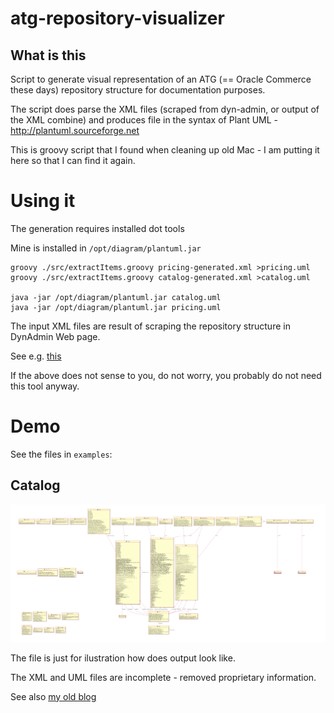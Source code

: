 # atg-repository-visualizer

## What is this
Script to generate visual representation of an ATG (== Oracle Commerce these days) repository structure for documentation purposes.

The script does parse the XML files (scraped from dyn-admin, or output of the XML combine) and produces file in the syntax of Plant UML - http://plantuml.sourceforge.net

This is groovy script that I found when cleaning up old Mac - I am putting it here so that I can find it again.

# Using it

The generation requires installed dot tools

Mine is installed in `/opt/diagram/plantuml.jar`

```
groovy ./src/extractItems.groovy pricing-generated.xml >pricing.uml
groovy ./src/extractItems.groovy catalog-generated.xml >catalog.uml
  
java -jar /opt/diagram/plantuml.jar catalog.uml
java -jar /opt/diagram/plantuml.jar pricing.uml
```

The input XML files are result of scraping the repository structure in DynAdmin Web page. 

See e.g. [this](http://learnoracleatg.blogspot.com/2015/03/art211-how-to-query-atg-repository.html)

If the above does not sense to you, do not worry, you probably do not need this tool anyway.

# Demo

See the files in `examples`:

## Catalog
![](/example/catalog.png)

The file is just for ilustration how does output look like.

The XML and UML files are incomplete - removed proprietary information.



See also [my old blog](http://www.miroadamy.com/posts/2014-11-04-atg-repo-visualizer/)